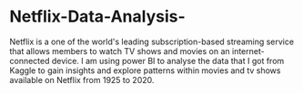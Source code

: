 # Netflix-Data-Analysis-
Netflix is a one of the world's leading subscription-based streaming service that allows members to watch TV shows and movies on an internet-connected device. I am using power BI to analyse the data that I got from Kaggle to gain insights and explore patterns within movies and tv shows available on Netflix from 1925 to 2020.

